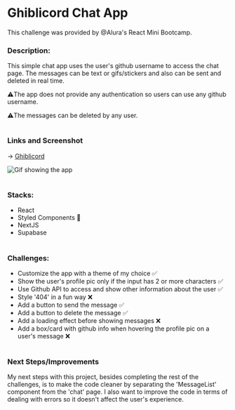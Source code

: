 # Ghiblicord Chat App
This challenge was provided by @Alura's React Mini Bootcamp.

### Description:
This simple chat app uses the user's github username to access the chat page. The messages can be text or gifs/stickers and also can be sent and deleted in real time. 

⚠️The app does not provide any authentication so users can use any github username.

⚠️The messages can be deleted by any user.
#
### Links and Screenshot
-> [Ghiblicord]()

![Gif showing the app](https://github.com/BeaReis/aluracord-react/blob/main/public/ghinlicord.gif)
#
### Stacks:
- React
- Styled Components 💅
- NextJS
- Supabase
#
### Challenges:
- Customize the app with a theme of my choice ✅
- Show the user's profile pic only if the input has 2 or more  characters ✅
- Use Github API to access and show other information about the user ✅
- Style '404' in a fun way ❌
- Add a button to send the message ✅
- Add a button to delete the message ✅
- Add a loading effect before showing messages ❌
- Add a box/card with github info when hovering the profile pic on a user's message ❌
#
### Next Steps/Improvements
My next steps with this project, besides completing the rest of the challenges, is to make the code cleaner by separating the 'MessageList' component from the 'chat' page. I also want to improve the code in terms of dealing with errors so it doesn't affect the user's experience.
